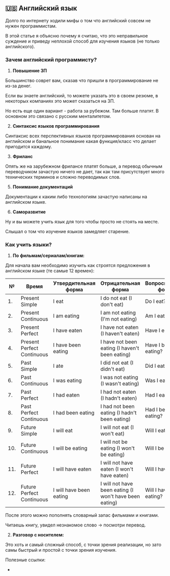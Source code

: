 ## 🇺🇸 Английский язык

Долго по интернету ходили мифы о том что английский совсем не нужен программистам.

В этой статье я объясню почему я считаю, что это неправильное суждение и приведу неплохой способ для изучения языков (не только английского).

### Зачем английский программисту?

1. **Повышение ЗП**

Большинство соврет вам, сказав что пришли в программирование не из-за денег.

Если вы знаете английский, то можете указать это в своем резюме, в некоторых компаниях это может сказаться на ЗП.

Но есть еще один вариант - работа за рубежом. Там больше платят. В основном это связано с русским менталитетом.

2. **Синтаксис языков программирования**

Синтаксис всех перспективных языков программирования основан на английском и банальное понимание какая функция/класс что делает пригодится каждому.

3. **Фриланс**

Опять же на зарубежном фрилансе платят больше, а перевод обычным переводчиком зачастую ничего не дает, так как там присутствует много технических терминов и сложно переводимых слов.

5. **Понимание документаций**

Документации к каким либо технологиям зачастую написаны на английском языке.

6. **Саморазвитие**

Ну и вы можете учить язык для того чтобы просто не стоять на месте.

Слышал о том что изучение языков замедляет старение.
### Как учить языки?

1. **По фильмам/сериалам/книгам:**

Для начала вам необходимо изучить как строятся предложения в английском языке (те самые 12 времен):

| №   | Время                      | Утвердительная форма    | Отрицательная форма                                    | Вопросительная форма     |
| --- | -------------------------- | ----------------------- | ------------------------------------------------------ | ------------------------ |
| 1.  | Present Simple             | I eat                   | I do not eat (I don't eat)                             | Do I eat?                |
| 2.  | Present Continuous         | I am eating             | I am not eating (I'm not eating)                       | Am I eating?             |
| 3.  | Present Perfect            | I have eaten            | I have not eaten (I haven't eaten)                     | Have I eaten?            |
| 4.  | Present Perfect Continuous | I have been eating      | I have not been eating (I haven't been eating)         | Have I been eating?      |
| 5.  | Past Simple                | I ate                   | I did not eat (I didn't eat)                           | Did I eat?               |
| 6.  | Past Continuous            | I was eating            | I was not eating (I wasn't eating)                     | Was I eating?            |
| 7.  | Past Perfect               | I had eaten             | I had not eaten (I hadn't eaten)                       | Had I eaten?             |
| 8.  | Past Perfect Continuous    | I had been eating       | I had not been eating (I hadn't been eating)           | Had I been eating?       |
| 9.  | Future Simple              | I will eat              | I will not eat (I won't eat)                           | Will I eat?              |
| 10. | Future Continuous          | I will be eating        | I will not be eating (I won't be eating)               | Will I be eating?        |
| 11. | Future Perfect             | I will have eaten       | I will not have eaten (I won't have eaten)             | Will I have eaten?       |
| 12. | Future Perfect Continuous  | I will have been eating | I will not have been eating (I won't have been eating) | Will I have been eating? |

После этого можно пополнять словарный запас фильмами и книгами.

Читаешь книгу, увидел незнакомое слово -> посмотри перевод.

2. **Разговор с носителем:**

Это хоть и самый сложный способ, с точки зрения реализации, но зато самы быстрый и простой с  точки зрения изучения.

Полезные ссылки:

- 